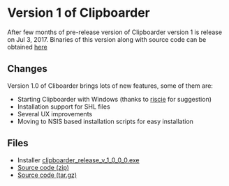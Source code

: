 # Version 1 of Clipboarder
After few months of pre-release version of Clipboarder version 1 is release on Jul 3, 2017. Binaries of this version along with source code can be obtained [here](https://github.com/suyashmahar/Clipboarder/releases/tag/v1.0)   

## Changes
Version 1.0 of Cliboarder brings lots of new features, some of them are:  
* Starting Clipboarder with Windows (thanks to [riscie](https://github.com/suyashmahar/Clipboarder/issues?q=is%3Aissue+author%3Ariscie) for suggestion)   
* Installation support for SHL files
* Several UX improvements
* Moving to NSIS based installation scripts for easy installation

## Files
* Installer [clipboarder_release_v_1_0_0_0.exe](https://github.com/suyashmahar/Clipboarder/releases/download/v1.0/clipboarder_release_v_1_0_0_0.exe)
* [Source code (zip)](https://github.com/suyashmahar/Clipboarder/archive/v1.0.zip)
* [Source code (tar.gz)](https://github.com/suyashmahar/Clipboarder/archive/v1.0.tar.gz)